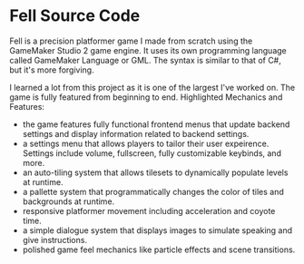 # Fell Source Code
Fell is a precision platformer game I made from scratch using the GameMaker Studio 2 game engine. It uses its own programming language called GameMaker Language or GML. The syntax is similar to that of C#, but it's more forgiving.

I learned a lot from this project as it is one of the largest I've worked on. The game is fully featured from beginning to end.
Highlighted Mechanics and Features:
- the game features fully functional frontend menus that update backend settings and display information related to backend settings.
- a settings menu that allows players to tailor their user expeirence. Settings include volume, fullscreen, fully customizable keybinds, and more.
- an auto-tiling system that allows tilesets to dynamically populate levels at runtime.
- a pallette system that programmatically changes the color of tiles and backgrounds at runtime.
- responsive platformer movement including acceleration and coyote time.
- a simple dialogue system that displays images to simulate speaking and give instructions.
- polished game feel mechanics like particle effects and scene transitions.
